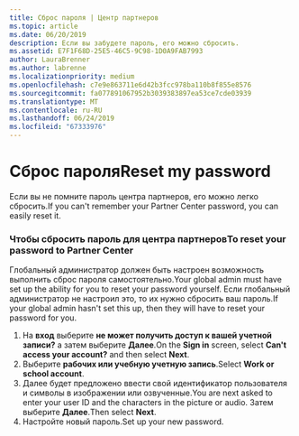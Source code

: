 ```yaml
---
title: Сброс пароля | Центр партнеров
ms.topic: article
ms.date: 06/20/2019
description: Если вы забудете пароль, его можно сбросить.
ms.assetid: E7F1F68D-25E5-46C5-9C98-1D0A9FAB7993
author: LauraBrenner
ms.author: labrenne
ms.localizationpriority: medium
ms.openlocfilehash: c7e9e863711e6d42b3fcc978ba110b8f855e8576
ms.sourcegitcommit: fa077891067952b3039383897ea53ce7cde03939
ms.translationtype: MT
ms.contentlocale: ru-RU
ms.lasthandoff: 06/24/2019
ms.locfileid: "67333976"
---
```

# <a name="reset-my-password"></a><span data-ttu-id="f798c-103">Сброс пароля</span><span class="sxs-lookup"><span data-stu-id="f798c-103">Reset my password</span></span>

<span data-ttu-id="f798c-104">Если вы не помните пароль центра партнеров, его можно легко сбросить.</span><span class="sxs-lookup"><span data-stu-id="f798c-104">If you can't remember your Partner Center password, you can easily reset it.</span></span>

### <a name="to-reset-your-password-to-partner-center"></a><span data-ttu-id="f798c-105">Чтобы сбросить пароль для центра партнеров</span><span class="sxs-lookup"><span data-stu-id="f798c-105">To reset your password to Partner Center</span></span>

<span data-ttu-id="f798c-106">Глобальный администратор должен быть настроен возможность выполнить сброс пароля самостоятельно.</span><span class="sxs-lookup"><span data-stu-id="f798c-106">Your global admin must have set up the ability for you to reset your password yourself.</span></span> <span data-ttu-id="f798c-107">Если глобальный администратор не настроил это, то их нужно сбросить ваш пароль.</span><span class="sxs-lookup"><span data-stu-id="f798c-107">If your global admin hasn't set this up, then they will have to reset your password for you.</span></span> 

1. <span data-ttu-id="f798c-108">На **вход** выберите **не может получить доступ к вашей учетной записи?** а затем выберите **Далее**.</span><span class="sxs-lookup"><span data-stu-id="f798c-108">On the **Sign in** screen, select **Can't access your account?** and then select **Next**.</span></span>
2. <span data-ttu-id="f798c-109">Выберите **рабочих или учебную учетную запись**.</span><span class="sxs-lookup"><span data-stu-id="f798c-109">Select **Work or school account**.</span></span>
3. <span data-ttu-id="f798c-110">Далее будет предложено ввести свой идентификатор пользователя и символы в изображении или озвученные.</span><span class="sxs-lookup"><span data-stu-id="f798c-110">You are next asked to enter your user ID and the characters in the picture or audio.</span></span> <span data-ttu-id="f798c-111">Затем выберите **Далее**.</span><span class="sxs-lookup"><span data-stu-id="f798c-111">Then select **Next**.</span></span>
4. <span data-ttu-id="f798c-112">Настройте новый пароль.</span><span class="sxs-lookup"><span data-stu-id="f798c-112">Set up your new password.</span></span>
